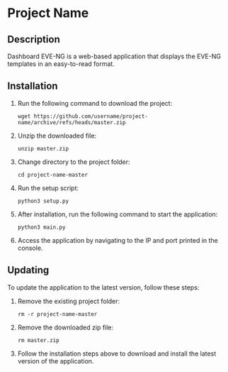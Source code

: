 # Project Name

## Description

Dashboard EVE-NG is a web-based application that displays the EVE-NG templates in an easy-to-read format.

## Installation

1. Run the following command to download the project:

    ```
    wget https://github.com/username/project-name/archive/refs/heads/master.zip
    ```

2. Unzip the downloaded file:

    ```
    unzip master.zip
    ```

3. Change directory to the project folder:

    ```
    cd project-name-master
    ```

4. Run the setup script:

    ```
    python3 setup.py
    ```

5. After installation, run the following command to start the application:

    ```
    python3 main.py
    ```

6. Access the application by navigating to the IP and port printed in the console.

## Updating

To update the application to the latest version, follow these steps:

1. Remove the existing project folder:

    ```
    rm -r project-name-master
    ```

2. Remove the downloaded zip file:

    ```
    rm master.zip
    ```

3. Follow the installation steps above to download and install the latest version of the application.

